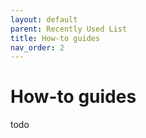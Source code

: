 ```yaml
---
layout: default
parent: Recently Used List
title: How-to guides
nav_order: 2
---
```

# How-to guides

todo
